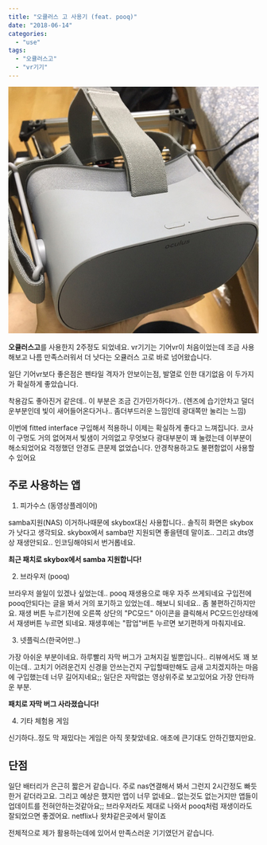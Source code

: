 ```yaml
---
title: "오큘러스 고 사용기 (feat. pooq)"
date: "2018-06-14"
categories: 
  - "use"
tags: 
  - "오큘러스고"
  - "vr기기"
---
```


[![](images/819d38acac5ed.jpg)](http://note.heyo.me/wp-content/uploads/2018/10/819d38acac5ed.jpg)

**오큘러스고**를 사용한지 2주정도 되었네요. vr기기는 기어vr이 처음이었는데 조금 사용해보고 나름 만족스러워서 더 낫다는 오큘러스 고로 바로 넘어왔습니다.

일단 기어vr보다 좋은점은 펜타일 격자가 안보이는점, 발열로 인한 대기없음 이 두가지가 확실하게 좋았습니다.

착용감도 좋아진거 같은데.. 이 부분은 조금 긴가민가하다가.. (렌즈에 습기안차고 덜더운부분인데 빛이 새어들어온다거나.. 좀더부드러운 느낌인데 광대쪽만 눌리는 느낌)

이번에 fitted interface 구입해서 적용하니 이제는 확실하게 좋다고 느껴집니다. 코사이 구멍도 거의 없어져서 빛샘이 거의없고 무엇보다 광대부분이 꽤 눌렸는데 이부분이 해소되었어요 걱정했던 안경도 큰문제 없었습니다. 안경착용하고도 불편함없이 사용할수 있어요

## 주로 사용하는 앱

1) 피가수스 (동영상플레이어)

samba지원(NAS) 이거하나때문에 skybox대신 사용합니다.. 솔직히 화면은 skybox가 낫다고 생각되요. skybox에서 samba만 지원되면 좋을텐데 말이죠.. 그리고 dts영상 재생안되요.. 인코딩해야되서 번거롭네요.

**최근 패치로 skybox에서 samba 지원합니다!**

2) 브라우저 (pooq)

브라우저 쓸일이 있겠나 싶었는데.. pooq 재생용으로 매우 자주 쓰게되네요 구입전에 pooq안되다는 글을 봐서 거의 포기하고 있었는데.. 해보니 되네요.. 좀 불편하긴하지만요. 재생 버튼 누르기전에 오른쪽 상단의 "PC모드" 아이콘을 클릭해서 PC모드인상태에서 재생버튼 누르면 되네요. 재생후에는 "팝업"버튼 누르면 보기편하게 마춰지네요.

3) 넷플릭스(한국어만..)

가장 아쉬운 부분이네요. 하루빨리 자막 버그가 고쳐지길 빌뿐입니다.. 리뷰에서도 꽤 보이는데.. 고치기 어려운건지 신경을 안쓰는건지 구입할때만해도 금새 고치겠지하는 마음에 구입했는데 너무 길어지네요;; 일단은 자막없는 영상위주로 보고있어요 가장 안타까운 부분.

**패치로 자막 버그 사라졌습니다!**

4) 기타 체험용 게임

신기하다..정도 막 재밌다는 게임은 아직 못찾았네요. 애초에 큰기대도 안하긴했지만요.

## 단점

일단 배터리가 은근히 짧은거 같습니다. 주로 nas연결해서 봐서 그런지 2시간정도 빠듯한거 같더라고요. 그리고 예상은 했지만 앱이 너무 없네요.. 없는것도 없는거지만 앱들이 업데이트를 전혀안하는것같아요;; 브라우저라도 제대로 나와서 pooq처럼 재생이라도 잘되었으면 좋겠어요. netflix나 왓챠같은곳에서 말이죠

전체적으로 제가 활용하는데에 있어서 만족스러운 기기였던거 같습니다.
